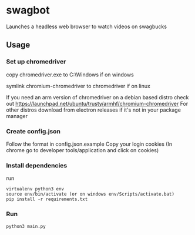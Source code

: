 # swagbot
Launches a headless web browser to watch videos on swagbucks

## Usage
### Set up chromedriver
copy chromedriver.exe to C:\Windows if on windows

symlink chromium-chromedriver to chromedriver if on linux

If you need an arm version of chromedriver on a debian based distro check out https://launchpad.net/ubuntu/trusty/armhf/chromium-chromedriver
For other distros download from electron releases if it's not in your package manager

### Create config.json
Follow the format in config.json.example
Copy your login cookies (In chrome go to developer tools/application and click on cookies)

### Install dependencies
run
```
virtualenv python3 env
source env/bin/activate (or on windows env/Scripts/activate.bat)
pip install -r requirements.txt
```

### Run
    python3 main.py
